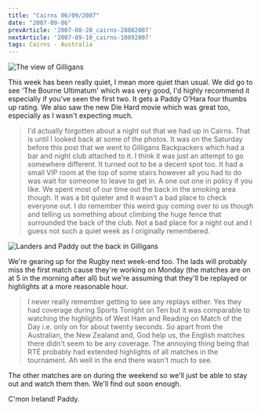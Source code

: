 ```yaml
---
title: "Cairns 06/09/2007"
date: "2007-09-06"
prevArticle: '2007-08-28_cairns-28082007'
nextArticle: '2007-09-10_cairns-10092007'
tags: Cairns - Australia
---
```

![The view of Gilligans](/images/P9020109.JPG "The view of Gilligans")

This week has been really quiet, I mean more quiet than usual. We did go to see 'The Bourne Ultimatum' which was very good, I'd highly recommend it especially if you've seen the first two. It gets a Paddy O'Hara four thumbs up rating. We also saw the new Die Hard movie which was great too, especially as I wasn't expecting much.
> I'd actually forgotten about a night out that we had up in Cairns. That is until I looked back at some of the photos. It was on the Saturday before this post that we went to Gilligans Backpackers which had a bar and night club attached to it. I think it was just an attempt to go somewhere different. It turned out to be a decent spot too. It had a small VIP room at the top of some stairs however all you had to do was wait for someone to leave to get in. A one out one in policy if you like. We spent most of our time out the back in the smoking area though. It was a bit quieter and it wasn't a bad place to check everyone out. I do remember this weird guy coming over to us though and telling us something about climbing the huge fence that surrounded the back of the club. Not a bad place for a night out and I guess not such a quiet week as I originally remembered.

![Landers and Paddy out the back in Gilligans](/images/P9020111.JPG "Landers and Paddy out the back in Gilligans")

We're gearing up for the Rugby next week-end too. The lads will probably miss the first match cause they're working on Monday (the matches are on at 5 in the morning after all) but we're assuming that they'll be replayed or highlights at a more reasonable hour.
> I never really remember getting to see any replays either. Yes they had coverage during Sports Tonight on Ten but it was comparable to watching the highlights of West Ham and Reading on Match of the Day i.e. only on for about twenty seconds. So apart from the Australian, the New Zealand and, God help us, the English matches there didn't seem to be any coverage. The annoying thing being that RT&#201; probably had extended highlights of all matches in the tournament. Ah well in the end there wasn't much to see.

The other matches are on during the weekend so we'll just be able to stay out and watch them then. We'll find out soon enough.

C'mon Ireland!
Paddy.
